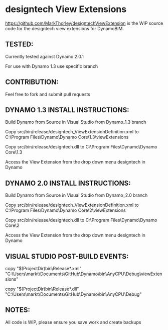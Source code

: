 # designtech View Extensions
https://github.com/MarkThorley/designtechViewExtension is the WIP source code for the designtech view extensions for DynamoBIM.



## TESTED:
Currently tested against Dynamo 2.0.1

For use with Dynamo 1.3 use specific branch


## CONTRIBUTION:
Feel free to fork and submit pull requests


## DYNAMO 1.3 INSTALL INSTRUCTIONS:
Build Dynamo from Source in Visual Studio from Dynamo_1.3 branch

Copy src/bin/release/designtech_ViewExtensionDefinition.xml to C:\Program Files\Dynamo\Dynamo Core\1.3\viewExtensions

Copy src/bin/release/designtech.dll to C:\Program Files\Dynamo\Dynamo Core\1.3

Access the View Extension from the drop down menu designtech in Dynamo

## DYNAMO 2.0 INSTALL INSTRUCTIONS:
Build Dynamo from Source in Visual Studio from Dynamo_2.0 branch

Copy src/bin/release/designtech_ViewExtensionDefinition.xml to C:\Program Files\Dynamo\Dynamo Core\2\viewExtensions

Copy src/bin/release/designtech.dll to C:\Program Files\Dynamo\Dynamo Core\2

Access the View Extension from the drop down menu designtech in Dynamo


## VISUAL STUDIO POST-BUILD EVENTS:
copy "$(ProjectDir)bin\Release\*.xml" "C:\Users\markt\Documents\GitHub\Dynamo\bin\AnyCPU\Debug\viewExtensions"

copy "$(ProjectDir)bin\Release\*.dll" "C:\Users\markt\Documents\GitHub\Dynamo\bin\AnyCPU\Debug\"


## NOTES:
All code is WIP, please ensure you save work and create backups
